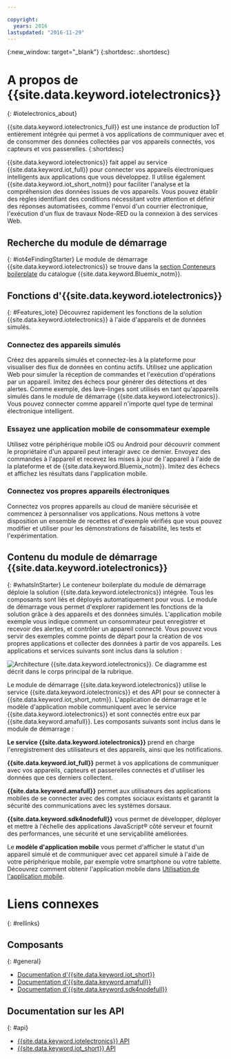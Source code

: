 ```yaml
---

copyright:
  years: 2016
lastupdated: "2016-11-29"
---
```


{:new_window: target="\_blank"}
{:shortdesc: .shortdesc}

# A propos de {{site.data.keyword.iotelectronics}}
{: #iotelectronics_about}

{{site.data.keyword.iotelectronics_full}} est une instance de
production IoT entièrement intégrée qui permet à vos applications de
communiquer avec et de consommer des données collectées par vos
appareils connectés, vos capteurs et vos passerelles.
{:shortdesc}

{{site.data.keyword.iotelectronics}} fait appel au service {{site.data.keyword.iot_full}} pour connecter vos appareils électroniques
intelligents aux applications que vous développez. Il utilise
également {{site.data.keyword.iot_short_notm}} pour faciliter l'analyse et la
compréhension des données issues de vos appareils. Vous pouvez établir des
règles identifiant des conditions nécessitant votre attention et définir des
réponses automatisées, comme l'envoi d'un courrier électronique, l'exécution
d'un flux de travaux Node-RED ou la connexion à des services Web.  

## Recherche du module de démarrage
{: #iot4eFindingStarter}
Le module de démarrage {{site.data.keyword.iotelectronics}} se trouve dans la
[section
Conteneurs boilerplate](https://console.{DomainName}/catalog/starters/iot-for-electronics-starter/) du catalogue {{site.data.keyword.Bluemix_notm}}.

## Fonctions d'{{site.data.keyword.iotelectronics}}
{: #Features_iote}
Découvrez rapidement les fonctions de la solution
{{site.data.keyword.iotelectronics}} à l'aide d'appareils et de
données simulés.

### Connectez des appareils simulés
Créez des appareils simulés et connectez-les à la plateforme pour
visualiser des flux de données en continu actifs. Utilisez une application Web
pour simuler la réception de commandes et l'exécution
d'opérations par un appareil. Imitez des échecs pour générer des détections et
des alertes. Comme exemple, des lave-linges sont utilisés en tant qu'appareils simulés dans le module de démarrage
{{site.data.keyword.iotelectronics}}. Vous pouvez connecter comme appareil n'importe quel type de terminal électronique intelligent.  

### Essayez une application mobile de consommateur exemple
Utilisez votre périphérique mobile iOS ou Android pour découvrir comment le propriétaire d'un appareil peut interagir avec ce
dernier. Envoyez des commandes à l'appareil et
recevez les mises à jour de l'appareil à l'aide de la plateforme
et de {{site.data.keyword.Bluemix_notm}}. Imitez des échecs et affichez
les résultats dans l'application mobile.

### Connectez vos propres appareils électroniques
Connectez vos propres appareils au cloud de manière sécurisée et commencez à personnaliser vos applications. Nous mettons à votre disposition un
ensemble de recettes et d'exemple vérifiés que vous pouvez modifier et utiliser pour les démonstrations de faisabilité, les tests et l'expérimentation.

## Contenu du module de démarrage {{site.data.keyword.iotelectronics}}
{: #whatsInStarter}
Le conteneur boilerplate du module de démarrage déploie la solution
{{site.data.keyword.iotelectronics}} intégrée.  Tous les composants
sont liés et déployés automatiquement pour vous. Le module de démarrage vous
permet d'explorer rapidement les fonctions de la solution grâce à des
appareils et des données simulés. L'application mobile exemple vous
indique comment un consommateur peut enregistrer et recevoir des alertes, et contrôler un appareil connecté. Vous
pouvez vous servir des exemples comme points de départ pour la création de vos propres applications et collecter des données à partir de vos appareils. Les
applications et services suivants sont inclus dans la solution :

![Architecture {{site.data.keyword.iotelectronics}}. Ce
diagramme est décrit dans le corps principal de la rubrique.](images/IoT4E_architecture.svg "Architecture {{site.data.keyword.iotelectronics}}")

Le module de démarrage {{site.data.keyword.iotelectronics}} utilise le service {{site.data.keyword.iotelectronics}} et des API pour
se connecter à {{site.data.keyword.iot_short_notm}}. L'application de démarrage et le modèle d'application mobile communiquent avec le service
{{site.data.keyword.iotelectronics}} et sont connectés entre eux par {{site.data.keyword.amafull}}. Les composants suivants sont inclus
dans le module de démarrage :

**Le service {{site.data.keyword.iotelectronics}}** prend en charge l'enregistrement des utilisateurs et des
appareils, ainsi que les notifications.

**{{site.data.keyword.iot_full}}** permet à vos applications de communiquer avec vos appareils, capteurs et passerelles
connectés et d'utiliser les données que ces derniers collectent.

<!-- **{{site.data.keyword.iotrtinsights_full}}** enables you to enrich and monitor data from your appliances, visualize what's happening now, and respond to emerging conditions by using automated actions. -->

**{{site.data.keyword.amafull}}** permet aux
utilisateurs des applications mobiles de se connecter avec des comptes sociaux
existants et garantit la sécurité des communications avec les systèmes
dorsaux.

**{{site.data.keyword.sdk4nodefull}}**
vous permet de développer, déployer et mettre à l'échelle des applications
JavaScript&reg; côté serveur et fournit des performances, une sécurité et une
serviçabilité améliorées.

Le **modèle d'application mobile** vous permet d'afficher le statut d'un appareil simulé et de communiquer avec cet appareil simulé
à l'aide de votre périphérique mobile, par exemple votre smartphone ou votre tablette. Découvrez comment obtenir l'application mobile dans [Utilisation de l'application mobile](iotelectronics_config_mobile.html).

# Liens connexes
{: #rellinks}
## Composants
{: #general}
* [Documentation d'{{site.data.keyword.iot_short}}](https://console.ng.bluemix.net/docs/services/IoT/index.html#gettingstartedtemplate)
* [Documentation d'{{site.data.keyword.amafull}}](https://console.ng.bluemix.net/docs/services/mobileaccess/index.html)
* [Documentation d'{{site.data.keyword.sdk4nodefull}}](https://console.ng.bluemix.net/docs/runtimes/nodejs/index.html#nodejs_runtime)


## Documentation sur les API
{: #api}
*  [{{site.data.keyword.iotelectronics}} API](http://ibmiotforelectronics.mybluemix.net/public/iot4eregistrationapi.html)  
*  [{{site.data.keyword.iot_short}} API](https://developer.ibm.com/iotfoundation/recipes/api-documentation/)
